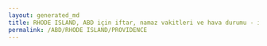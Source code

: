 ```yaml
---
layout: generated_md
title: RHODE ISLAND, ABD için iftar, namaz vakitleri ve hava durumu - ilçe/eyalet seç
permalink: /ABD/RHODE ISLAND/PROVIDENCE
---
```


<script type="text/javascript">
  var country = ABD;
  var city = RHODE ISLAND;
  var state = PROVIDENCE;
  var lat = 72;
  var lon = 21;
</script>

